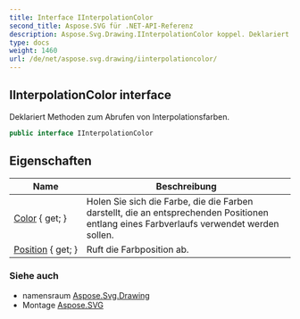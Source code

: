 ```yaml
---
title: Interface IInterpolationColor
second_title: Aspose.SVG für .NET-API-Referenz
description: Aspose.Svg.Drawing.IInterpolationColor koppel. Deklariert Methoden zum Abrufen von Interpolationsfarben.
type: docs
weight: 1460
url: /de/net/aspose.svg.drawing/iinterpolationcolor/
---
```

## IInterpolationColor interface

Deklariert Methoden zum Abrufen von Interpolationsfarben.

```csharp
public interface IInterpolationColor
```

## Eigenschaften

| Name | Beschreibung |
| --- | --- |
| [Color](../../aspose.svg.drawing/iinterpolationcolor/color/) { get; } | Holen Sie sich die Farbe, die die Farben darstellt, die an entsprechenden Positionen entlang eines Farbverlaufs verwendet werden sollen. |
| [Position](../../aspose.svg.drawing/iinterpolationcolor/position/) { get; } | Ruft die Farbposition ab. |

### Siehe auch

* namensraum [Aspose.Svg.Drawing](../../aspose.svg.drawing/)
* Montage [Aspose.SVG](../../)


